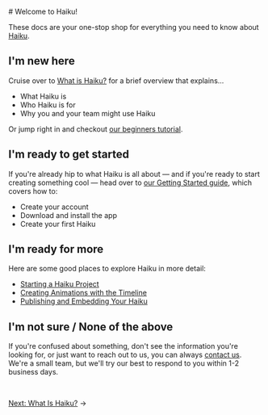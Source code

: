 <br>
# Welcome to Haiku!

These docs are your one-stop shop for everything you need to know about [Haiku](https://haiku.ai).

## I'm new here

Cruise over to [What is Haiku?](what-is-haiku.md) for a brief overview that explains...

* What Haiku is
* Who Haiku is for
* Why you and your team might use Haiku

Or jump right in and checkout [our beginners tutorial](/tutorials/tutorial-1/tutorial.md).

## I'm ready to get started

If you're already hip to what Haiku is all about — and if you're ready to start creating something cool — head over to [our Getting Started guide](getting-started), which covers how to:

* Create your account
* Download and install the app
* Create your first Haiku

## I'm ready for more

Here are some good places to explore Haiku in more detail:

* [Starting a Haiku Project](using-haiku/starting-haiku.md)
* [Creating Animations with the Timeline](using-haiku/creating-an-animation.md)
* [Publishing and Embedding Your Haiku](embedding-and-using-haiku/publishing-and-embedding.md)

## I'm not sure / None of the above

If you're confused about something, don't see the information you're looking for, or just want to reach out to us, you can always [contact us](mailto:contact@haiku.ai). We're a small team, but we'll try our best to respond to you within 1-2 business days.

<br>

[Next: What Is Haiku?](what-is-haiku.md) &rarr;
